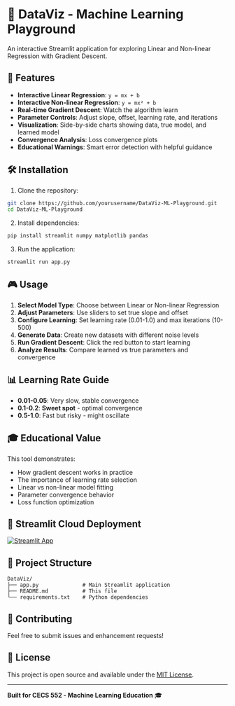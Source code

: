 # 🚀 DataViz - Machine Learning Playground

An interactive Streamlit application for exploring Linear and Non-linear Regression with Gradient Descent.

## 🎯 Features

- **Interactive Linear Regression**: `y = mx + b`
- **Interactive Non-linear Regression**: `y = mx² + b`
- **Real-time Gradient Descent**: Watch the algorithm learn
- **Parameter Controls**: Adjust slope, offset, learning rate, and iterations
- **Visualization**: Side-by-side charts showing data, true model, and learned model
- **Convergence Analysis**: Loss convergence plots
- **Educational Warnings**: Smart error detection with helpful guidance

## 🛠️ Installation

1. Clone the repository:
```bash
git clone https://github.com/yourusername/DataViz-ML-Playground.git
cd DataViz-ML-Playground
```

2. Install dependencies:
```bash
pip install streamlit numpy matplotlib pandas
```

3. Run the application:
```bash
streamlit run app.py
```

## 🎮 Usage

1. **Select Model Type**: Choose between Linear or Non-linear Regression
2. **Adjust Parameters**: Use sliders to set true slope and offset
3. **Configure Learning**: Set learning rate (0.01-1.0) and max iterations (10-500)
4. **Generate Data**: Create new datasets with different noise levels
5. **Run Gradient Descent**: Click the red button to start learning
6. **Analyze Results**: Compare learned vs true parameters and convergence

## 📊 Learning Rate Guide

- **0.01-0.05**: Very slow, stable convergence
- **0.1-0.2**: **Sweet spot** - optimal convergence
- **0.5-1.0**: Fast but risky - might oscillate

## 🎓 Educational Value

This tool demonstrates:
- How gradient descent works in practice
- The importance of learning rate selection
- Linear vs non-linear model fitting
- Parameter convergence behavior
- Loss function optimization

## 🚀 Streamlit Cloud Deployment

[![Streamlit App](https://static.streamlit.io/badges/streamlit_badge_black_white.svg)](https://your-app-name.streamlit.app/)

## 📝 Project Structure

```
DataViz/
├── app.py              # Main Streamlit application
├── README.md           # This file
└── requirements.txt    # Python dependencies
```

## 🤝 Contributing

Feel free to submit issues and enhancement requests!

## 📄 License

This project is open source and available under the [MIT License](LICENSE).

---

**Built for CECS 552 - Machine Learning Education** 🎓

